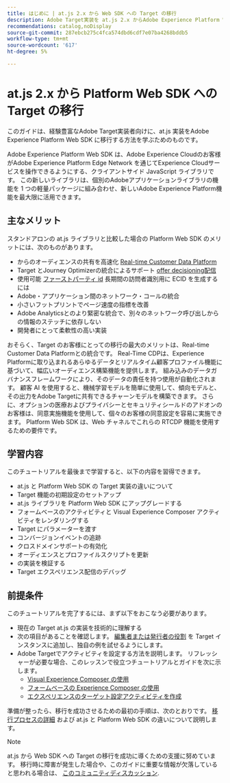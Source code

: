```yaml
---
title: はじめに | at.js 2.x から Web SDK への Target の移行
description: Adobe Target実装を at.js 2.x からAdobe Experience Platform Web SDK に移行する方法について説明します。 トピックには、JavaScript ライブラリの読み込み、送信パラメーター、レンダリングアクティビティ、その他の注目すべき引き出し線が含まれます。
recommendations: catalog,noDisplay
source-git-commit: 287ebcb275c4fca574dbd6cdf7e07ba4268bddb5
workflow-type: tm+mt
source-wordcount: '617'
ht-degree: 5%

---
```


# at.js 2.x から Platform Web SDK への Target の移行

このガイドは、経験豊富なAdobe Target実装者向けに、at.js 実装をAdobe Experience Platform Web SDK に移行する方法を学ぶためのものです。

Adobe Experience Platform Web SDK は、Adobe Experience Cloudのお客様がAdobe Experience Platform Edge Network を通じてExperience Cloudサービスを操作できるようにする、クライアントサイド JavaScript ライブラリです。 この新しいライブラリは、個別のAdobeアプリケーションライブラリの機能を 1 つの軽量パッケージに組み合わせ、新しいAdobe Experience Platform機能を最大限に活用できます。

## 主なメリット

スタンドアロンの at.js ライブラリと比較した場合の Platform Web SDK のメリットには、次のものがあります。

* からのオーディエンスの共有を高速化 [Real-time Customer Data Platform](https://experienceleague.adobe.com/docs/platform-learn/tutorials/experience-cloud/next-hit-personalization.html?lang=ja)
* Target とJourney Optimizerの統合によるサポート [offer decisioning配信](https://experienceleague.adobe.com/docs/target/using/integrate/ajo/offer-decision.html)
* 使用可能 [ファーストパーティ id](https://experienceleague.adobe.com/docs/platform-learn/data-collection/edge-network/generate-first-party-device-ids.html?lang=ja) 長期間の訪問者識別用に ECID を生成するには
* Adobe・アプリケーション間のネットワーク・コールの統合
* 小さいフットプリントでページ速度の指標を改善
* Adobe Analyticsとのより緊密な統合で、別々のネットワーク呼び出しからの情報のステッチに依存しない
* 開発者にとって柔軟性の高い実装

おそらく、Target のお客様にとっての移行の最大のメリットは、Real-time Customer Data Platformとの統合です。 Real-Time CDPは、Experience Platformに取り込まれるあらゆるデータとリアルタイム顧客プロファイル機能に基づいて、幅広いオーディエンス構築機能を提供します。 組み込みのデータガバナンスフレームワークにより、そのデータの責任を持つ使用が自動化されます。 顧客 AI を使用すると、機械学習モデルを簡単に使用して、傾向モデルと、その出力をAdobe Targetに共有できるチャーンモデルを構築できます。 さらに、オプションの医療およびプライバシーとセキュリティシールドのアドオンのお客様は、同意実施機能を使用して、個々のお客様の同意設定を容易に実施できます。 Platform Web SDK は、Web チャネルでこれらの RTCDP 機能を使用するための要件です。

## 学習内容

このチュートリアルを最後まで学習すると、以下の内容を習得できます。

* at.js と Platform Web SDK の Target 実装の違いについて
* Target 機能の初期設定のセットアップ
* at.js ライブラリを Platform Web SDK にアップグレードする
* フォームベースのアクティビティと Visual Experience Composer アクティビティをレンダリングする
* Target にパラメーターを渡す
* コンバージョンイベントの追跡
* クロスドメインサポートの有効化
* オーディエンスとプロファイルスクリプトを更新
* の実装を検証する
* Target エクスペリエンス配信のデバッグ


## 前提条件

このチュートリアルを完了するには、まず以下をおこなう必要があります。

* 現在の Target at.js の実装を技術的に理解する
* 次の項目があることを確認します。 [編集者または発行者の役割](https://experienceleague.adobe.com/docs/target/using/administer/manage-users/enterprise/properties-overview.html#section_8C425E43E5DD4111BBFC734A2B7ABC80) を Target インスタンスに追加し、独自の例を試せるようにします。
* Adobe Targetでアクティビティを設定する方法を説明します。 リフレッシャーが必要な場合、このレッスンで役立つチュートリアルとガイドを次に示します。
   * [Visual Experience Composer の使用](https://experienceleague.adobe.com/docs/target-learn/tutorials/experiences/use-the-visual-experience-composer.html)
   * [フォームベースの Experience Composer の使用](https://experienceleague.adobe.com/docs/target-learn/tutorials/experiences/use-the-form-based-experience-composer.html)
   * [エクスペリエンスのターゲット設定アクティビティを作成](https://experienceleague.adobe.com/docs/target-learn/tutorials/activities/create-experience-targeting-activities.html)

準備が整ったら、移行を成功させるための最初の手順は、次のとおりです。 [移行プロセスの詳細](migration-overview.md) および at.js と Platform Web SDK の違いについて説明します。

>[!NOTE]
>
>at.js から Web SDK への Target の移行を成功に導くための支援に努めています。 移行時に障害が発生した場合や、このガイドに重要な情報が欠落していると思われる場合は、 [このコミュニティディスカッション](https://experienceleaguecommunities.adobe.com/t5/adobe-experience-platform-data/tutorial-discussion-migrate-target-from-at-js-to-web-sdk/m-p/575587#M463).